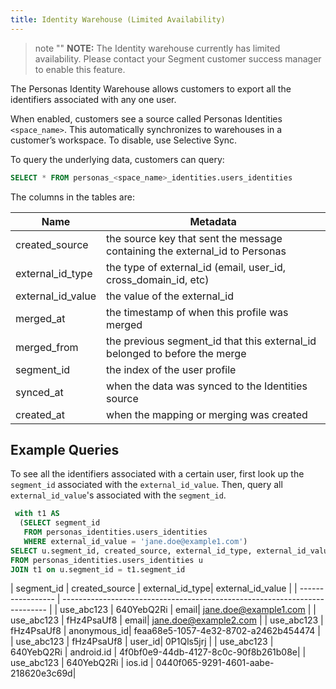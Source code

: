 ```yaml
---
title: Identity Warehouse (Limited Availability)
---
```



> note ""
> **NOTE:** The Identity warehouse currently has limited availability. Please contact your Segment customer success manager to enable this feature.

The Personas Identity Warehouse allows customers to export all the identifiers associated with any one user.

When enabled, customers see a source called Personas Identities `<space_name>`. This automatically synchronizes to warehouses in a customer’s workspace. To disable, use Selective Sync.

To query the underlying data, customers can query:
```sql
SELECT * FROM personas_<space_name>_identities.users_identities
```

The columns in the tables are:

| Name              | Metadata                                                                   |
| ----------------- | -------------------------------------------------------------------------- |
| created_source    | the source key that sent the message containing the external_id to Personas               |
| external_id_type  | the type of external_id (email, user_id, cross_domain_id, etc)             |
| external_id_value | the value of the external_id                                        |
| merged_at         | the timestamp of when this profile was merged                              |
| merged_from       | the previous segment_id that this external_id belonged to before the merge |
| segment_id        | the index of the user profile                                       |
| synced_at         | when the data was synced to the Identities source                          |
| created_at        | when the mapping or merging was created                                    |

## Example Queries
To see all the identifiers associated with a certain user, first look up the `segment_id` associated with the `external_id_value`. Then, query all `external_id_value`'s associated with the `segment_id`.

```sql
 with t1 AS
  (SELECT segment_id
   FROM personas_identities.users_identities
   WHERE external_id_value = 'jane.doe@example1.com')
SELECT u.segment_id, created_source, external_id_type, external_id_value
FROM personas_identities.users_identities u
JOIN t1 on u.segment_id = t1.segment_id
```

| segment_id         | created_source    | external_id_type|   external_id_value |
| ----------------- | -------------------------------------------------------------------------- |
| use_abc123         | 640YebQ2Ri    | email|   jane.doe@example1.com |
| use_abc123         | fHz4PsaUf8    | email|   jane.doe@example2.com |
| use_abc123         | fHz4PsaUf8    | anonymous_id|   feaa68e5-1057-4e32-8702-a2462b454474 |
| use_abc123         | fHz4PsaUf8    | user_id|   0P1Qls5jrj |
| use_abc123         | 640YebQ2Ri    | android.id |   4f0bf0e9-44db-4127-8c0c-90f8b261b08e|
| use_abc123         | 640YebQ2Ri    | ios.id |   0440f065-9291-4601-aabe-218620e3c69d|

